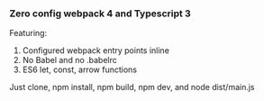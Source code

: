 ### Zero config webpack 4 and Typescript 3

Featuring:
1. Configured webpack entry points inline
2. No Babel and no .babelrc 
3. ES6 let, const, arrow functions

Just clone, npm install, npm build, npm dev, and node dist/main.js
